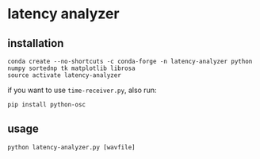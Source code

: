 # latency analyzer

## installation

```
conda create --no-shortcuts -c conda-forge -n latency-analyzer python numpy sortednp tk matplotlib librosa
source activate latency-analyzer
```

if you want to use `time-receiver.py`, also run:

```
pip install python-osc
```

## usage

```
python latency-analyzer.py [wavfile]
```